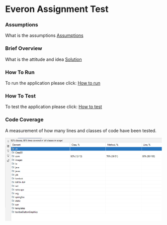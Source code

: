 # Everon Assignment Test

### Assumptions
What is the assumptions
[Assumptions](assumptions.md)

### Brief Overview
What is the attitude and idea
[Solution](solution.md)


### How To Run
To run the application please click:
[How to run](how_to_run.md)

### How To Test
To test the application please click:
[How to test](how_to_test.md)

### Code Coverage
A measurement of how many lines and classes of code have been tested.

![img_1.png](img_1.png)
